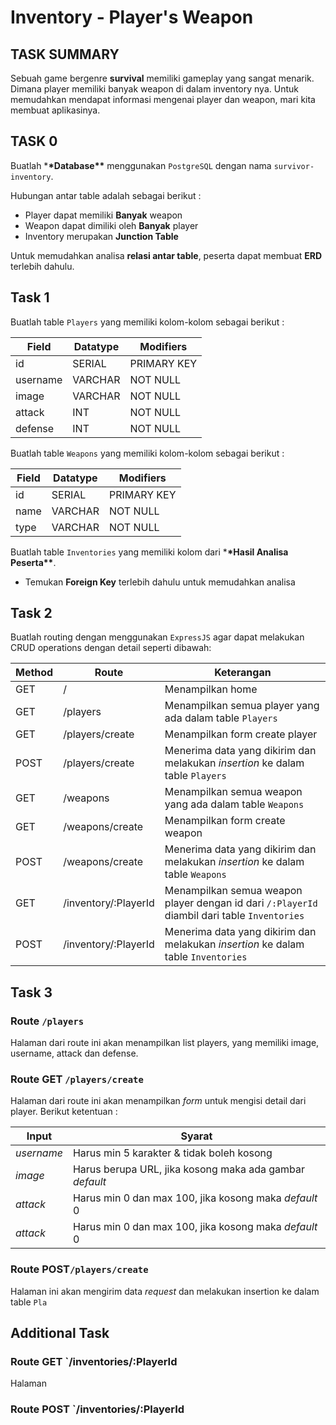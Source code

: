# Inventory - Player's Weapon

## TASK SUMMARY

Sebuah game bergenre **survival** memiliki gameplay yang sangat menarik. Dimana player memiliki banyak weapon di dalam inventory nya. Untuk memudahkan mendapat informasi mengenai player dan weapon, mari kita membuat aplikasinya.

## TASK 0

Buatlah \***\*Database\*\*** menggunakan `PostgreSQL` dengan nama `survivor-inventory`.

Hubungan antar table adalah sebagai berikut :

- Player dapat memiliki **Banyak** weapon
- Weapon dapat dimiliki oleh **Banyak** player
- Inventory merupakan **Junction Table**

Untuk memudahkan analisa **relasi antar table**, peserta dapat membuat **ERD** terlebih dahulu.

## Task 1

Buatlah table `Players` yang memiliki kolom-kolom sebagai berikut :

| Field    | Datatype | Modifiers   |
| -------- | -------- | ----------- |
| id       | SERIAL   | PRIMARY KEY |
| username | VARCHAR  | NOT NULL    |
| image    | VARCHAR  | NOT NULL    |
| attack   | INT      | NOT NULL    |
| defense  | INT      | NOT NULL    |

Buatlah table `Weapons` yang memiliki kolom-kolom sebagai berikut :

| Field | Datatype | Modifiers   |
| ----- | -------- | ----------- |
| id    | SERIAL   | PRIMARY KEY |
| name  | VARCHAR  | NOT NULL    |
| type  | VARCHAR  | NOT NULL    |

Buatlah table `Inventories` yang memiliki kolom dari \***\*Hasil Analisa Peserta\*\***.

- Temukan **Foreign Key** terlebih dahulu untuk memudahkan analisa

## Task 2

Buatlah routing dengan menggunakan `ExpressJS` agar dapat melakukan CRUD operations dengan detail seperti dibawah:

| Method | Route                | Keterangan                                                                                   |
| ------ | -------------------- | -------------------------------------------------------------------------------------------- |
| GET    | /                    | Menampilkan home                                                                             |
| GET    | /players             | Menampilkan semua player yang ada dalam table `Players`                                      |
| GET    | /players/create      | Menampilkan form create player                                                               |
| POST   | /players/create      | Menerima data yang dikirim dan melakukan _insertion_ ke dalam table `Players`                |
| GET    | /weapons             | Menampilkan semua weapon yang ada dalam table `Weapons`                                      |
| GET    | /weapons/create      | Menampilkan form create weapon                                                               |
| POST   | /weapons/create      | Menerima data yang dikirim dan melakukan _insertion_ ke dalam table `Weapons`                |
| GET    | /inventory/:PlayerId | Menampilkan semua weapon player dengan id dari `/:PlayerId` diambil dari table `Inventories` |
| POST   | /inventory/:PlayerId | Menerima data yang dikirim dan melakukan _insertion_ ke dalam table `Inventories`            |

## Task 3

### Route `/players`

Halaman dari route ini akan menampilkan list players, yang memiliki image, username, attack dan defense.

### Route GET `/players/create`

Halaman dari route ini akan menampilkan _form_ untuk mengisi detail dari player. Berikut ketentuan :

| Input      | Syarat                                                  |
| ---------- | ------------------------------------------------------- |
| _username_ | Harus min 5 karakter & tidak boleh kosong               |
| _image_    | Harus berupa URL, jika kosong maka ada gambar _default_ |
| _attack_   | Harus min 0 dan max 100, jika kosong maka _default_ 0   |
| _attack_   | Harus min 0 dan max 100, jika kosong maka _default_ 0   |

### Route POST`/players/create`

Halaman ini akan mengirim data _request_ dan melakukan insertion ke dalam table `Pla`

## Additional Task

### Route GET `/inventories/:PlayerId

Halaman

### Route POST `/inventories/:PlayerId


